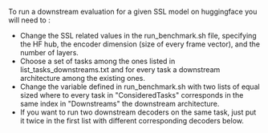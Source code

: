To run a downstream evaluation for a given SSL model on huggingface you will need to  : 
* Change the SSL related values in the run\_benchmark.sh file, specifying the HF hub, the encoder dimension (size of every frame vector), and the number of layers.
* Choose a set of tasks among the ones listed in list\_tasks\_downstreams.txt and for every task a downstream architecture among the existing ones. 
* Change the variable defined in run\_benchmark.sh with two lists of equal sized where to every task  in "ConsideredTasks" corresponds in the same index in "Downstreams" the downstream architecture.
* If you want to run two downstream decoders on the same task, just put it twice in the first list with different corresponding decoders below. 


